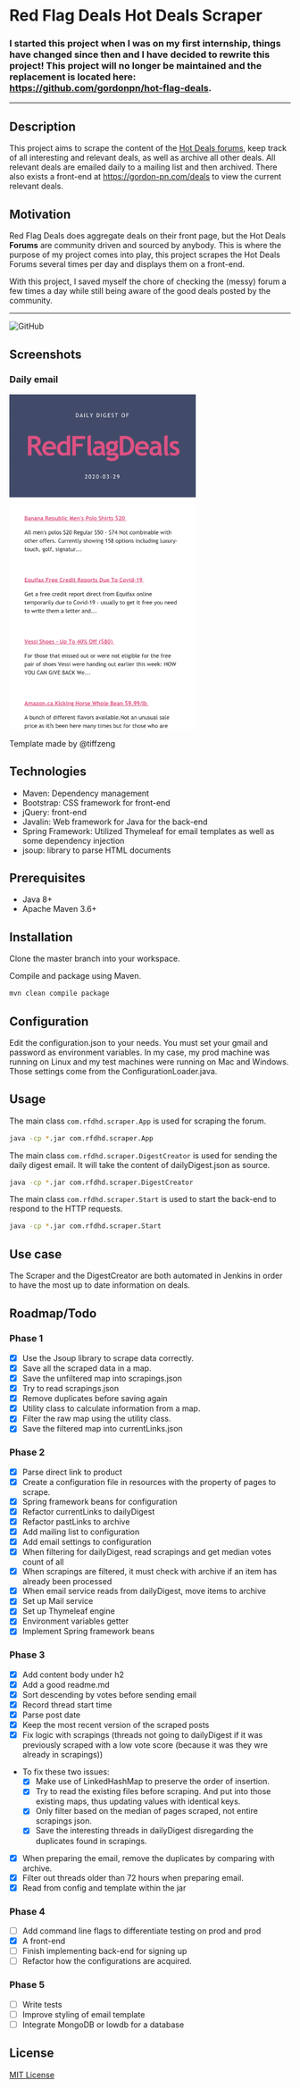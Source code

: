 # Red Flag Deals Hot Deals Scraper

### I started this project when I was on my first internship, things have changed since then and I have decided to rewrite this project! This project will no longer be maintained and the replacement is located here: https://github.com/gordonpn/hot-flag-deals.

---

## Description

This project aims to scrape the content of the [Hot Deals forums](http://forums.redflagdeals.com/hot-deals-f9/), keep track of all interesting and relevant deals, as well as archive all other deals. All relevant deals are emailed daily to a mailing list and then archived.
There also exists a front-end at <https://gordon-pn.com/deals> to view the current relevant deals.

## Motivation

Red Flag Deals does aggregate deals on their front page, but the Hot Deals **Forums** are community driven and sourced by anybody. This is where the purpose of my project comes into play, this project scrapes the Hot Deals Forums several times per day and displays them on a front-end.

With this project, I saved myself the chore of checking the (messy) forum a few times a day while still being aware of the good deals posted by the community.

---

![GitHub](https://badgen.net/github/license/gordonpn/rfd-hd-scraper)

## Screenshots

### Daily email

<a href="./docs/daily-email.png"><img src="./docs/daily-email.png" height="600"></a>

Template made by @tiffzeng

## Technologies

* Maven: Dependency management
* Bootstrap: CSS framework for front-end
* jQuery: front-end
* Javalin: Web framework for Java for the back-end
* Spring Framework: Utilized Thymeleaf for email templates as well as some dependency injection
* jsoup: library to parse HTML documents

## Prerequisites

* Java 8+
* Apache Maven 3.6+

## Installation

Clone the master branch into your workspace.

Compile and package using Maven.

```bash
mvn clean compile package
```

## Configuration

Edit the configuration.json to your needs.
You must set your gmail and password as environment variables.
In my case, my prod machine was running on Linux and my test machines were running on Mac and Windows.
Those settings come from the ConfigurationLoader.java.

## Usage

The main class `com.rfdhd.scraper.App` is used for scraping the forum.

```bash
java -cp *.jar com.rfdhd.scraper.App
```

The main class `com.rfdhd.scraper.DigestCreator` is used for sending the daily digest email. It will take the content of dailyDigest.json as source.

```bash
java -cp *.jar com.rfdhd.scraper.DigestCreator
```

The main class `com.rfdhd.scraper.Start` is used to start the back-end to respond to the HTTP requests.

```bash
java -cp *.jar com.rfdhd.scraper.Start
```

## Use case

The Scraper and the DigestCreator are both automated in Jenkins in order to have the most up to date information on deals.

## Roadmap/Todo

### Phase 1

* [x]  Use the Jsoup library to scrape data correctly.
* [x]  Save all the scraped data in a map.
* [x]  Save the unfiltered map into scrapings.json
* [x]  Try to read scrapings.json
* [x]  Remove duplicates before saving again
* [x]  Utility class to calculate information from a map.
* [x]  Filter the raw map using the utility class.
* [x]  Save the filtered map into currentLinks.json

### Phase 2

* [x]  Parse direct link to product
* [x]  Create a configuration file in resources with the property of pages to scrape.
* [x]  Spring framework beans for configuration
* [x]  Refactor currentLinks to dailyDigest
* [x]  Refactor pastLinks to archive
* [x]  Add mailing list to configuration
* [x]  Add email settings to configuration
* [x]  When filtering for dailyDigest, read scrapings and get median votes count of all
* [x]  When scrapings are filtered, it must check with archive if an item has already been processed
* [x]  When email service reads from dailyDigest, move items to archive
* [x]  Set up Mail service
* [x]  Set up Thymeleaf engine
* [x]  Environment variables getter
* [x]  Implement Spring framework beans

### Phase 3

* [x]  Add content body under h2
* [x]  Add a good readme.md
* [x]  Sort descending by votes before sending email
* [x]  Record thread start time
* [x]  Parse post date
* [x]  Keep the most recent version of the scraped posts
* [x]  Fix logic with scrapings (threads not going to dailyDigest if it was previously scraped with a low vote score (because it was they wre already in scrapings))
  * To fix these two issues:
    * [x]  Make use of LinkedHashMap to preserve the order of insertion.
    * [x]  Try to read the existing files before scraping. And put into those existing maps, thus updating values with identical keys.
    * [x]  Only filter based on the median of pages scraped, not entire scrapings json.
    * [x]  Save the interesting threads in dailyDigest disregarding the duplicates found in scrapings.
* [x]  When preparing the email, remove the duplicates by comparing with archive.
* [x]  Filter out threads older than 72 hours when preparing email.
* [x]  Read from config and template within the jar

### Phase 4

* [ ]  Add command line flags to differentiate testing on prod and prod
* [x]  A front-end
* [ ]  Finish implementing back-end for signing up
* [ ]  Refactor how the configurations are acquired.

### Phase 5

* [ ]  Write tests
* [ ]  Improve styling of email template
* [ ]  Integrate MongoDB or lowdb for a database

## License

[MIT License](./LICENSE)
